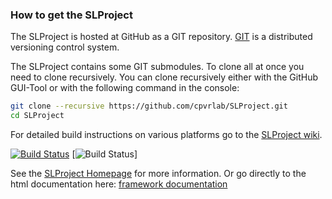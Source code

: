 ### How to get the SLProject

The SLProject is hosted at GitHub as a GIT repository.
[GIT](http://git-scm.com/) is a distributed versioning control system.

The SLProject contains some GIT submodules. 
To clone all at once you need to clone recursively.
You can clone recursively either with the GitHub GUI-Tool or with the following command in the console:

```sh
git clone --recursive https://github.com/cpvrlab/SLProject.git
cd SLProject
```

For detailed build instructions on various platforms go to the [SLProject wiki](https://github.com/cpvrlab/SLProject/wiki).

[![Build Status](https://travis-ci.org/cpvrlab/SLProject.svg?branch=master)](https://travis-ci.org/cpvrlab/SLProject)
[![Build Status](https://ci.appveyor.com/api/projects/status/d101mkgdfy4lqe01?svg=true)]

See the [SLProject Homepage](http://cpvrlab.github.io/SLProject_doc/) for more information.
Or go directly to the html documentation here: [framework documentation](http://cpvrlab.github.io/SLProject_doc/html/index.html)
